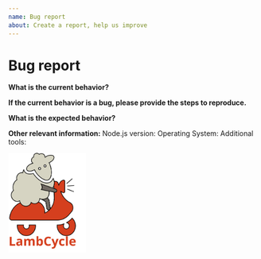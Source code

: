 ```yaml
---
name: Bug report
about: Create a report, help us improve
---
```


<!-- Before creating an issue please make sure you are using the latest version. -->

# Bug report
**What is the current behavior?**


**If the current behavior is a bug, please provide the steps to reproduce.**

<!-- The most helpful is a minimal reproduction with instructions on how to reproduce -->
<!-- Please only add small code snippets directly into this issue -->
<!-- https://gist.github.com is a good place for longer code snippets -->
<!-- If your issue is caused by a plugin or loader, please create an issue on the loader/plugin repository instead -->

**What is the expected behavior?**


<!-- "It should work" is not a helpful explanation -->
<!-- Explain exactly how it should behave -->

**Other relevant information:** 
Node.js version: 
Operating System: 
Additional tools:

<img src="https://raw.githubusercontent.com/juliantellez/lambcycle/master/assets/lambcycle-logo.svg?sanitize=true" height="200">
